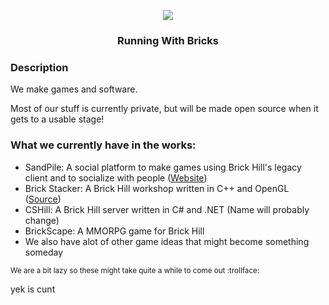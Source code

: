 <p align="center">
  <img src="https://user-images.githubusercontent.com/76412158/208220740-10a149a8-0c5c-4b27-b6f1-55f46e0df93d.png"></img>
</p>
<h3 align="center">Running With Bricks</h3>

### Description
We make games and software.

Most of our stuff is currently private, but will be made open source when it gets to a usable stage!

### What we currently have in the works:
- SandPile: A social platform to make games using Brick Hill's legacy client and to socialize with people ([Website](https://sandpile.xyz))
- Brick Stacker: A Brick Hill workshop written in C++ and OpenGL ([Source](https://github.com/Running-With-Bricks/Brick-Stacker-OpenGL))
- CSHill: A Brick Hill server written in C# and .NET (Name will probably change)
- BrickScape: A MMORPG game for Brick Hill
- We also have alot of other game ideas that might become something someday

<sub>We are a bit lazy so these might take quite a while to come out :trollface:</sub>

yek is cunt
